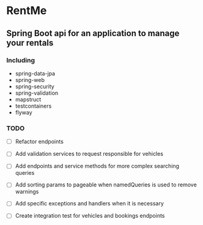 # RentMe

## Spring Boot api for an application to manage your rentals

### Including 

+ spring-data-jpa
+ spring-web
+ spring-security
+ spring-validation
+ mapstruct
+ testcontainers
+ flyway

### TODO

- [ ] Refactor endpoints
- [ ] Add validation services to request responsible for vehicles
- [ ] Add endpoints and service methods for more complex searching queries
- [ ] Add sorting params to pageable when namedQueries is used to remove warnings
- [ ] Add specific exceptions and handlers when it is necessary 
- [ ] Create integration test for vehicles and bookings endpoints 

